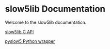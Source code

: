 # slow5lib Documentation

Welcome to the slow5lib documentation.

[slow5lib C API](slow5lib.md)

[pyslow5 Python wrapper](pyslow5lib.md)
